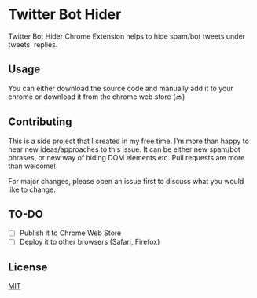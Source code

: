 # Twitter Bot Hider

Twitter Bot Hider Chrome Extension helps to hide spam/bot tweets under tweets' replies.

## Usage

You can either download the source code and manually add it to your chrome or download it from the chrome web store (🔜)

## Contributing

This is a side project that I created in my free time. I'm more than happy to hear new ideas/approaches to this issue. It can be either new spam/bot phrases, or new way of hiding DOM elements etc. Pull requests are more than welcome!

For major changes, please open an issue first to discuss what you would like to change.

## TO-DO

- [ ] Publish it to Chrome Web Store
- [ ] Deploy it to other browsers (Safari, Firefox)

## License

[MIT](https://choosealicense.com/licenses/mit/)
